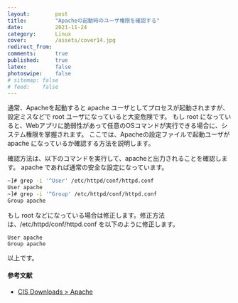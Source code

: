 ```yaml
---
layout:        post
title:         "Apacheの起動時のユーザ権限を確認する"
date:          2021-11-24
category:      Linux
cover:         /assets/cover14.jpg
redirect_from:
comments:      true
published:     true
latex:         false
photoswipe:    false
# sitemap: false
# feed:    false
---
```


通常、Apacheを起動すると apache ユーザとしてプロセスが起動されますが、設定ミスなどで root ユーザになっていると大変危険です。
もし root になっていると、Webアプリに脆弱性があって任意のOSコマンドが実行できる場合に、システム権限を掌握されます。
ここでは、Apacheの設定ファイルで起動ユーザが apache になっているか確認する方法を説明します。

確認方法は、以下のコマンドを実行して、apacheと出力されることを確認します。
apache であれば通常の安全な設定になっています。
```bash
~]# grep -i '^User' /etc/httpd/conf/httpd.conf
User apache
~]# grep -i '^Group' /etc/httpd/conf/httpd.conf
Group apache
```

もし root などになっている場合は修正します。修正方法は、/etc/httpd/conf/httpd.conf を以下のように修正します。
```
User apache
Group apache
```

以上です。

#### 参考文献
- [CIS Downloads > Apache](https://downloads.cisecurity.org/#/)
